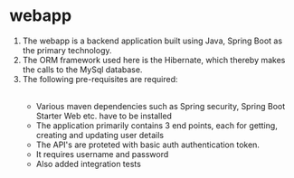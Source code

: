 # webapp
<ol>
<li>The webapp is a backend application built using Java, Spring Boot as the primary technology.</li>
<li>The ORM framework used here is the Hibernate, which thereby makes the calls to the MySql database.</li>
<li>The following pre-requisites are required: </li> <br/>

<ul>
  <li>Various maven dependencies such as Spring security, Spring Boot Starter Web etc. have to be installed</li>
  <li>The application primarily contains 3 end points, each for getting, creating and updating user details</li>
  <li>The API's are proteted with basic auth authentication token.</li>
  <li>It requires username and password</li>
<li>Also added integration tests</li>
</ul>
</ol>
